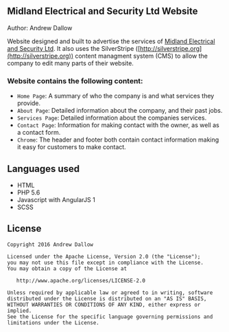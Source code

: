 ## Midland Electrical and Security Ltd Website

Author: Andrew Dallow

Website designed and built to advertise the services of [Midland Electrical and Security Ltd](http://projects.andrewdallow.nz/portfolio/midland-electrical/). It also uses the SilverStripe ([http://silverstripe.org](http://silverstripe.org)) content managment system (CMS) to allow the company to edit many parts of their website. 

### Website contains the following content:
* `Home Page`: A summary of who the company is and what services they provide.
* `About Page`: Detailed information about the company, and their past jobs.
* `Services Page`: Detailed information about the companies services.
* `Contact Page`: Information for making contact with the owner, as well as a contact form.
* `Chrome`: The header and footer both contain contact information making it easy for customers to make contact. 

## Languages used ##
* HTML
* PHP 5.6
* Javascript with AngularJS 1
* SCSS

## License ##
	Copyright 2016 Andrew Dallow

	Licensed under the Apache License, Version 2.0 (the "License");
	you may not use this file except in compliance with the License.
	You may obtain a copy of the License at

	   http://www.apache.org/licenses/LICENSE-2.0

	Unless required by applicable law or agreed to in writing, software
	distributed under the License is distributed on an "AS IS" BASIS,
	WITHOUT WARRANTIES OR CONDITIONS OF ANY KIND, either express or implied.
	See the License for the specific language governing permissions and
	limitations under the License.
